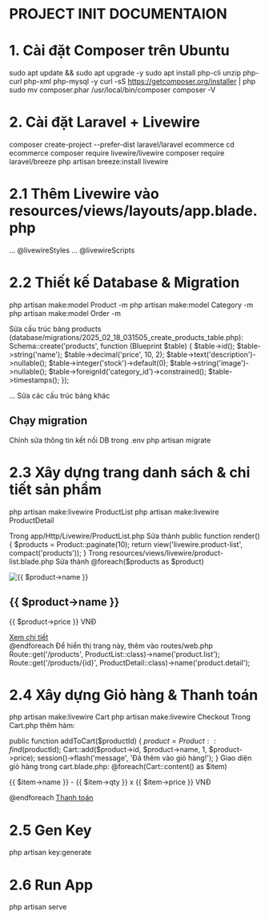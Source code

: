 # PROJECT INIT DOCUMENTAION

# 1. Cài đặt Composer trên Ubuntu
sudo apt update && sudo apt upgrade -y
sudo apt install php-cli unzip php-curl php-xml php-mysql -y
curl -sS https://getcomposer.org/installer | php
sudo mv composer.phar /usr/local/bin/composer
composer -V

# 2. Cài đặt Laravel + Livewire
composer create-project --prefer-dist laravel/laravel ecommerce
cd ecommerce
composer require livewire/livewire
composer require laravel/breeze
php artisan breeze:install livewire

# 2.1 Thêm Livewire vào resources/views/layouts/app.blade.php
<!DOCTYPE html>
<html>
<head>
    ...
    <!-- Livewire Styles -->
    @livewireStyles
</head>
<body>
    ...
    <!-- Livewire Scripts -->
    @livewireScripts
</body>
</html>

# 2.2 Thiết kế Database & Migration
php artisan make:model Product -m
php artisan make:model Category -m
php artisan make:model Order -m

Sửa cấu trúc bảng products (database/migrations/2025_02_18_031505_create_products_table.php):
Schema::create('products', function (Blueprint $table) {
    $table->id();
    $table->string('name');
    $table->decimal('price', 10, 2);
    $table->text('description')->nullable();
    $table->integer('stock')->default(0);
    $table->string('image')->nullable();
    $table->foreignId('category_id')->constrained();
    $table->timestamps();
});

... Sửa các cấu trúc bảng khác

## Chạy migration
Chỉnh sửa thông tin kết nối DB trong .env
php artisan migrate

# 2.3 Xây dựng trang danh sách & chi tiết sản phẩm
php artisan make:livewire ProductList
php artisan make:livewire ProductDetail

Trong app/Http/Livewire/ProductList.php
Sửa thành 
public function render() {
    $products = Product::paginate(10);
    return view('livewire.product-list', compact('products'));
}
Trong resources/views/livewire/product-list.blade.php
Sửa thành 
@foreach($products as $product)
    <div>
        <img src="{{ $product->image }}" alt="{{ $product->name }}">
        <h2>{{ $product->name }}</h2>
        <p>{{ $product->price }} VNĐ</p>
        <a href="{{ route('product.detail', $product->id) }}">Xem chi tiết</a>
    </div>
@endforeach
Để hiển thị trang này, thêm vào routes/web.php
Route::get('/products', ProductList::class)->name('product.list');
Route::get('/products/{id}', ProductDetail::class)->name('product.detail');

# 2.4  Xây dựng Giỏ hàng & Thanh toán
php artisan make:livewire Cart
php artisan make:livewire Checkout
Trong Cart.php thêm hàm:

public function addToCart($productId) {
    $product = Product::find($productId);
    Cart::add($product->id, $product->name, 1, $product->price);
    session()->flash('message', 'Đã thêm vào giỏ hàng!');
}
Giao diện giỏ hàng trong cart.blade.php:
@foreach(Cart::content() as $item)
    <p>{{ $item->name }} - {{ $item->qty }} x {{ $item->price }} VNĐ</p>
@endforeach
<a href="{{ route('checkout') }}">Thanh toán</a>

# 2.5 Gen Key
php artisan key:generate

# 2.6 Run App
php artisan serve